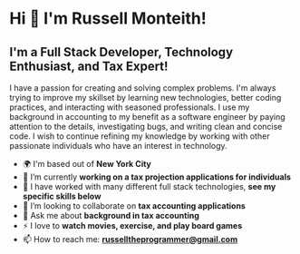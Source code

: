 <h1>Hi 👋 I'm Russell Monteith!</h1>

<h2>I'm a Full Stack Developer, Technology Enthusiast, and Tax Expert!</h2>

<p>I have a passion for creating and solving complex problems. I'm always trying to improve my skillset by learning
new technologies, better coding practices, and interacting with seasoned professionals. I use my background in accounting to my benefit as a 
software engineer by paying attention to the details, investigating bugs, and writing clean and concise code. I wish to continue 
refining my knowledge by working with other passionate individuals who have an interest in technology.</p>


- 🌍 I'm based out of **New York City**
- 🔭 I’m currently **working on a tax projection applications for individuals**
- 🌱 I have worked with many different full stack technologies, **see my specific skills below**
- 👯 I’m looking to collaborate on **tax accounting applications**
- 💬 Ask me about **background in tax accounting**
- ⚡ I love to **watch movies, exercise, and play board games**
- 📫 How to reach me: **russelltheprogrammer@gmail.com**


